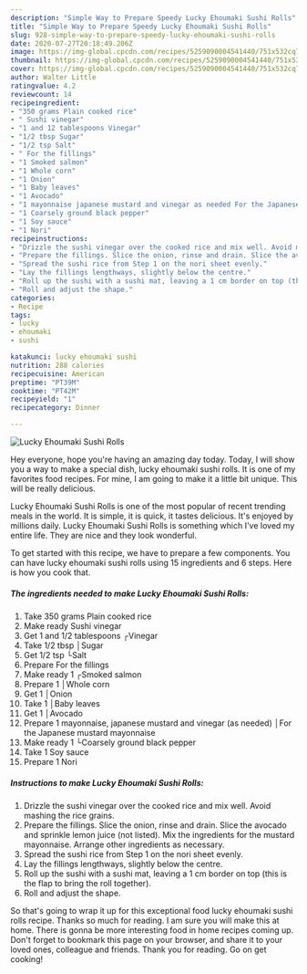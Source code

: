```yaml
---
description: "Simple Way to Prepare Speedy Lucky Ehoumaki Sushi Rolls"
title: "Simple Way to Prepare Speedy Lucky Ehoumaki Sushi Rolls"
slug: 928-simple-way-to-prepare-speedy-lucky-ehoumaki-sushi-rolls
date: 2020-07-27T20:18:49.206Z
image: https://img-global.cpcdn.com/recipes/5259090004541440/751x532cq70/lucky-ehoumaki-sushi-rolls-recipe-main-photo.jpg
thumbnail: https://img-global.cpcdn.com/recipes/5259090004541440/751x532cq70/lucky-ehoumaki-sushi-rolls-recipe-main-photo.jpg
cover: https://img-global.cpcdn.com/recipes/5259090004541440/751x532cq70/lucky-ehoumaki-sushi-rolls-recipe-main-photo.jpg
author: Walter Little
ratingvalue: 4.2
reviewcount: 14
recipeingredient:
- "350 grams Plain cooked rice"
- " Sushi vinegar"
- "1 and 12 tablespoons Vinegar"
- "1/2 tbsp Sugar"
- "1/2 tsp Salt"
- " For the fillings"
- "1 Smoked salmon"
- "1 Whole corn"
- "1 Onion"
- "1 Baby leaves"
- "1 Avocado"
- "1 mayonnaise japanese mustard and vinegar as needed For the Japanese mustard mayonnaise"
- "1 Coarsely ground black pepper"
- "1 Soy sauce"
- "1 Nori"
recipeinstructions:
- "Drizzle the sushi vinegar over the cooked rice and mix well. Avoid mashing the rice grains."
- "Prepare the fillings. Slice the onion, rinse and drain. Slice the avocado and sprinkle lemon juice (not listed). Mix the ingredients for the mustard mayonnaise. Arrange other ingredients as necessary."
- "Spread the sushi rice from Step 1 on the nori sheet evenly."
- "Lay the fillings lengthways, slightly below the centre."
- "Roll up the sushi with a sushi mat, leaving a 1 cm border on top (this is the flap to bring the roll together)."
- "Roll and adjust the shape."
categories:
- Recipe
tags:
- lucky
- ehoumaki
- sushi

katakunci: lucky ehoumaki sushi 
nutrition: 288 calories
recipecuisine: American
preptime: "PT39M"
cooktime: "PT42M"
recipeyield: "1"
recipecategory: Dinner

---
```



![Lucky Ehoumaki Sushi Rolls](https://img-global.cpcdn.com/recipes/5259090004541440/751x532cq70/lucky-ehoumaki-sushi-rolls-recipe-main-photo.jpg)

Hey everyone, hope you're having an amazing day today. Today, I will show you a way to make a special dish, lucky ehoumaki sushi rolls. It is one of my favorites food recipes. For mine, I am going to make it a little bit unique. This will be really delicious.

Lucky Ehoumaki Sushi Rolls is one of the most popular of recent trending meals in the world. It is simple, it is quick, it tastes delicious. It's enjoyed by millions daily. Lucky Ehoumaki Sushi Rolls is something which I've loved my entire life. They are nice and they look wonderful.




To get started with this recipe, we have to prepare a few components. You can have lucky ehoumaki sushi rolls using 15 ingredients and 6 steps. Here is how you cook that.

<!--inarticleads1-->

##### The ingredients needed to make Lucky Ehoumaki Sushi Rolls:

1. Take 350 grams Plain cooked rice
1. Make ready  Sushi vinegar
1. Get 1 and 1/2 tablespoons ┌Vinegar
1. Take 1/2 tbsp │Sugar
1. Get 1/2 tsp └Salt
1. Prepare  For the fillings
1. Make ready 1 ┌Smoked salmon
1. Prepare 1 │Whole corn
1. Get 1 │Onion
1. Take 1 │Baby leaves
1. Get 1 │Avocado
1. Prepare 1 mayonnaise, japanese mustard and vinegar (as needed) │For the Japanese mustard mayonnaise
1. Make ready 1 └Coarsely ground black pepper
1. Take 1 Soy sauce
1. Prepare 1 Nori




<!--inarticleads2-->

##### Instructions to make Lucky Ehoumaki Sushi Rolls:

1. Drizzle the sushi vinegar over the cooked rice and mix well. Avoid mashing the rice grains.
1. Prepare the fillings. Slice the onion, rinse and drain. Slice the avocado and sprinkle lemon juice (not listed). Mix the ingredients for the mustard mayonnaise. Arrange other ingredients as necessary.
1. Spread the sushi rice from Step 1 on the nori sheet evenly.
1. Lay the fillings lengthways, slightly below the centre.
1. Roll up the sushi with a sushi mat, leaving a 1 cm border on top (this is the flap to bring the roll together).
1. Roll and adjust the shape.




So that's going to wrap it up for this exceptional food lucky ehoumaki sushi rolls recipe. Thanks so much for reading. I am sure you will make this at home. There is gonna be more interesting food in home recipes coming up. Don't forget to bookmark this page on your browser, and share it to your loved ones, colleague and friends. Thank you for reading. Go on get cooking!
